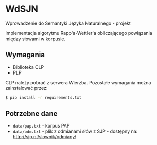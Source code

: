 # WdSJN
Wprowadzenie do Semantyki Języka Naturalnego - projekt

Implementacja algorytmu Rapp'a-Wettler'a obliczającego powiązania między słowami w korpusie.

## Wymagania

* Biblioteka CLP
* PLP

CLP należy pobrać z serwera Wierzba. Pozostałe wymagania można zainstalować przez:

```bash
$ pip install -r requirements.txt
```

## Potrzebne dane
* `data/pap.txt` - korpus PAP
* `data/odm.txt` - plik z odmianami słów z SJP - dostępny na: http://sjp.pl/slownik/odmiany/
